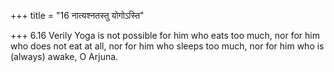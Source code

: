 +++
title = "16 नात्यश्नतस्तु योगोऽस्ति"

+++
6.16 Verily Yoga is not possible for him who eats too much, nor for him
who does not eat at all, nor for him who sleeps too much, nor for him
who is (always) awake, O Arjuna.
